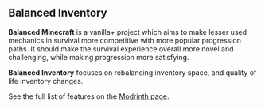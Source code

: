 ## Balanced Inventory
**Balanced Minecraft** is a vanilla+ project which aims to make lesser used mechanics in survival more competitive with more popular progression paths. It should make the survival experience overall more novel and challenging, while making progression more satisfying.

**Balanced Inventory** focuses on rebalancing inventory space, and quality of life inventory changes.

See the full list of features on the [Modrinth page](https://modrinth.com/project/balanced-inventory).
